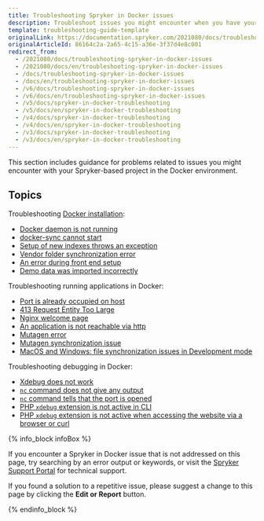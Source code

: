 ```yaml
---
title: Troubleshooting Spryker in Docker issues
description: Troubleshoot issues you might encounter when you have your Spryker-based project in Docker.
template: troubleshooting-guide-template
originalLink: https://documentation.spryker.com/2021080/docs/troubleshooting-spryker-in-docker-issues
originalArticleId: 86164c2a-2a65-4c15-a36e-3f37d4e8c001
redirect_from:
  - /2021080/docs/troubleshooting-spryker-in-docker-issues
  - /2021080/docs/en/troubleshooting-spryker-in-docker-issues
  - /docs/troubleshooting-spryker-in-docker-issues
  - /docs/en/troubleshooting-spryker-in-docker-issues
  - /v6/docs/troubleshooting-spryker-in-docker-issues
  - /v6/docs/en/troubleshooting-spryker-in-docker-issues
  - /v5/docs/spryker-in-docker-troubleshooting
  - /v5/docs/en/spryker-in-docker-troubleshooting
  - /v4/docs/spryker-in-docker-troubleshooting
  - /v4/docs/en/spryker-in-docker-troubleshooting
  - /v3/docs/spryker-in-docker-troubleshooting
  - /v3/docs/en/spryker-in-docker-troubleshooting
---
```


This section includes guidance for problems related to issues you might encounter with your Spryker-based project in the Docker environment.  

## Topics
Troubleshooting [Docker installation](/docs/scos/dev/setup/installing-spryker-with-docker/installing-spryker-with-docker.html):
* [Docker daemon is not running](/docs/scos/dev/troubleshooting/troubleshooting-spryker-in-docker-issues/troubleshooting-docker-installation/docker-daemon-is-not-running.html)
* [docker-sync cannot start](/docs/scos/dev/troubleshooting/troubleshooting-spryker-in-docker-issues/troubleshooting-docker-installation/docker-sync-cannot-start.html)
* [Setup of new indexes throws an exception](/docs/scos/dev/troubleshooting/troubleshooting-spryker-in-docker-issues/troubleshooting-docker-installation/setup-of-new-indexes-throws-an-exception.html)
* [Vendor folder synchronization error](/docs/scos/dev/troubleshooting/troubleshooting-spryker-in-docker-issues/troubleshooting-docker-installation/vendor-folder-synchronization-error.html)
* [An error during front end setup](/docs/scos/dev/troubleshooting/troubleshooting-spryker-in-docker-issues/troubleshooting-docker-installation/an-error-during-front-end-setup.html)
* [Demo data was imported incorrectly](/docs/scos/dev/troubleshooting/troubleshooting-spryker-in-docker-issues/troubleshooting-docker-installation/demo-data-was-imported-incorrectly.html)

Troubleshooting running applications in Docker:

* [Port is already occupied on host](/docs/scos/dev/troubleshooting/troubleshooting-spryker-in-docker-issues/troubleshooting-running-applications-in-docker/port-is-already-occupied-on-host.html)
* [413 Request Entity Too Large](/docs/scos/dev/troubleshooting/troubleshooting-spryker-in-docker-issues/troubleshooting-running-applications-in-docker/413-request-entity-too-large.html)
* [Nginx welcome page](/docs/scos/dev/troubleshooting/troubleshooting-spryker-in-docker-issues/troubleshooting-running-applications-in-docker/nginx-welcome-page.html)
* [An application is not reachable via http](/docs/scos/dev/troubleshooting/troubleshooting-spryker-in-docker-issues/troubleshooting-running-applications-in-docker/an-application-is-not-reachable-via-http.html)
* [Mutagen error](/docs/scos/dev/troubleshooting/troubleshooting-spryker-in-docker-issues/troubleshooting-running-applications-in-docker/mutagen-error.html)
* [Mutagen synchronization issue](/docs/scos/dev/troubleshooting/troubleshooting-spryker-in-docker-issues/troubleshooting-running-applications-in-docker/mutagen-synchronization-issue.html)
* [MacOS and Windows: file synchronization issues in Development mode](/docs/scos/dev/troubleshooting/troubleshooting-spryker-in-docker-issues/troubleshooting-running-applications-in-docker/macos-and-windows-file-synchronization-issues-in-development-mode.html)

Troubleshooting debugging in Docker:

* [Xdebug does not work](/docs/scos/dev/troubleshooting/troubleshooting-spryker-in-docker-issues/troubleshooting-debugging-in-docker/xdebug-does-not-work.html)
* [`nc` command does not give any output](/docs/scos/dev/troubleshooting/troubleshooting-spryker-in-docker-issues/troubleshooting-debugging-in-docker/nc-command-does-not-give-any-output.html)
* [`nc` command tells that the port is opened](/docs/scos/dev/troubleshooting/troubleshooting-spryker-in-docker-issues/troubleshooting-debugging-in-docker/nc-command-tells-that-the-port-is-opened.html)
* [PHP `xdebug` extension is not active in CLI](/docs/scos/dev/troubleshooting/troubleshooting-spryker-in-docker-issues/troubleshooting-debugging-in-docker/php-xdebug-extension-is-not-active-in-cli.html)
* [PHP `xdebug` extension is not active when accessing the website via a browser or curl](/docs/scos/dev/troubleshooting/troubleshooting-spryker-in-docker-issues/troubleshooting-debugging-in-docker/php-xdebug-extension-is-not-active-when-accessing-the-website-via-a-browser-or-curl.html)

{% info_block infoBox %}

If you encounter a Spryker in Docker issue that is not addressed on this page, try searching by an error output or keywords, or visit the [Spryker Support Portal](https://spryker.force.com/support/s/) for technical support.

If you found a solution to a repetitive issue, please suggest a change to this page by clicking the **Edit or Report** button.

{% endinfo_block %}
